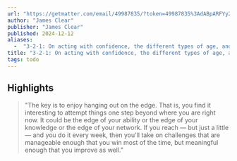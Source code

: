 ```yaml
---
url: "https://getmatter.com/email/49987835/?token=49987835%3AdABpARFYy2qvnaKZ1WUITnqU4P8"
author: "James Clear"
publisher: "James Clear"
published: 2024-12-12
aliases:
  -  "3-2-1: On acting with confidence, the different types of age, and the importance of momentum"
title: "3-2-1: On acting with confidence, the different types of age, and the importance of momentum"
tags: todo
---
```


## Highlights
> "The key is to enjoy hanging out on the edge. That is, you find it interesting to attempt things one step beyond where you are right now. It could be the edge of your ability or the edge of your knowledge or the edge of your network. If you reach — but just a little — and you do it every week, then you'll take on challenges that are manageable enough that you win most of the time, but meaningful enough that you improve as well."

